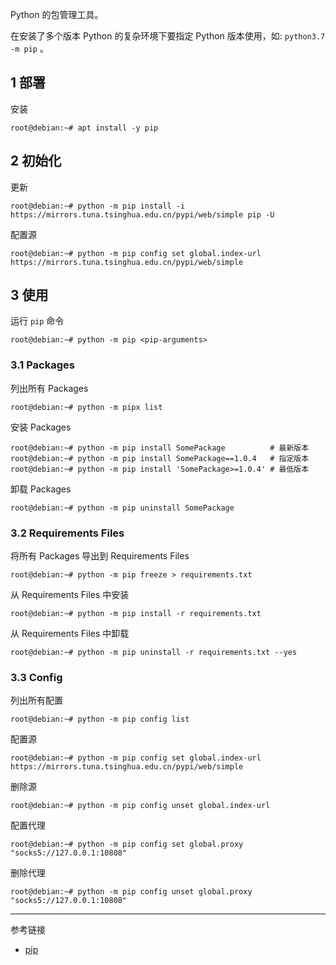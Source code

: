 Python 的包管理工具。

在安装了多个版本 Python 的复杂环境下要指定 Python 版本使用，如:  `python3.7 -m pip` 。

## 1 部署

安装

```shell
root@debian:~# apt install -y pip
```

## 2 初始化

更新

```shell
root@debian:~# python -m pip install -i https://mirrors.tuna.tsinghua.edu.cn/pypi/web/simple pip -U
```

配置源


```shell
root@debian:~# python -m pip config set global.index-url https://mirrors.tuna.tsinghua.edu.cn/pypi/web/simple
```

## 3 使用

运行 `pip` 命令

```shell
root@debian:~# python -m pip <pip-arguments>
```

### 3.1 Packages

列出所有 Packages

```shell
root@debian:~# python -m pipx list
```

安装 Packages

```shell
root@debian:~# python -m pip install SomePackage          # 最新版本
root@debian:~# python -m pip install SomePackage==1.0.4   # 指定版本
root@debian:~# python -m pip install 'SomePackage>=1.0.4' # 最低版本
```

卸载 Packages

```shell
root@debian:~# python -m pip uninstall SomePackage
```

### 3.2 Requirements Files

将所有 Packages 导出到 Requirements Files

```shell
root@debian:~# python -m pip freeze > requirements.txt
```

从 Requirements Files 中安装

```shell
root@debian:~# python -m pip install -r requirements.txt
```

从 Requirements Files 中卸载

```shell
root@debian:~# python -m pip uninstall -r requirements.txt --yes
```

### 3.3 Config

列出所有配置

```shell
root@debian:~# python -m pip config list
```

配置源

```shell
root@debian:~# python -m pip config set global.index-url https://mirrors.tuna.tsinghua.edu.cn/pypi/web/simple
```

删除源

```shell
root@debian:~# python -m pip config unset global.index-url
```

配置代理

```shell
root@debian:~# python -m pip config set global.proxy "socks5://127.0.0.1:10808"
```

删除代理

```shell
root@debian:~# python -m pip config unset global.proxy "socks5://127.0.0.1:10808"
```

---

参考链接

- [pip](https://pip.pypa.io/en/stable/)
